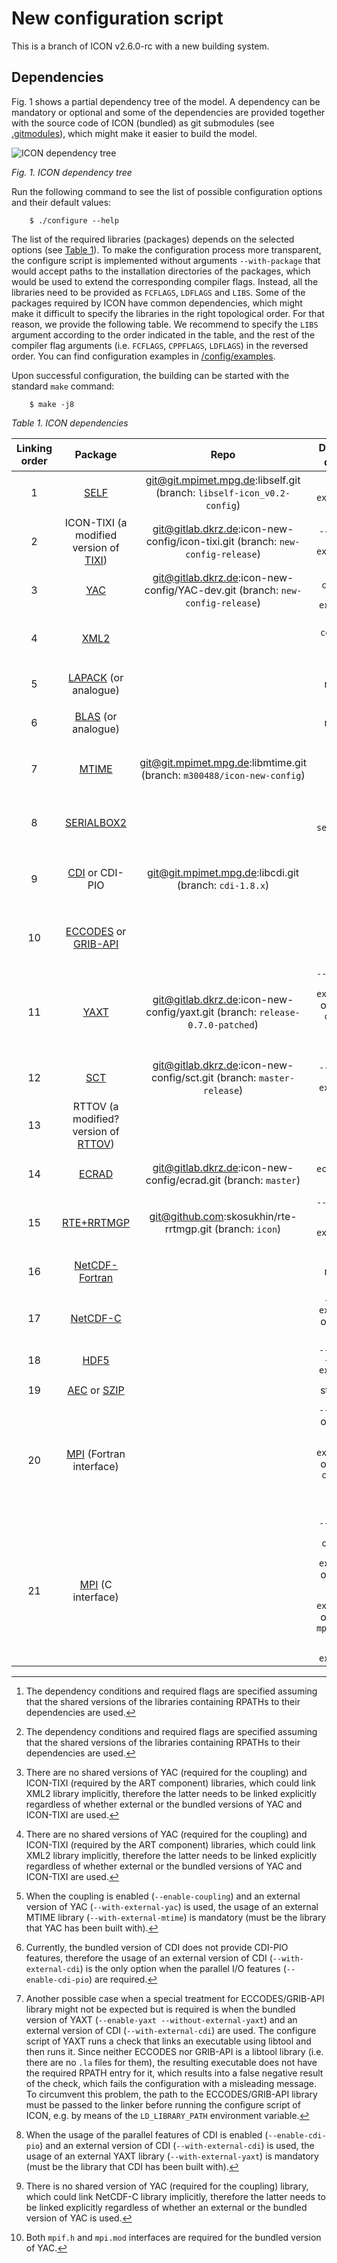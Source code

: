 # New configuration script

This is a branch of ICON v2.6.0-rc with a new building system.

## Dependencies
Fig. 1 shows a partial dependency tree of the model. A dependency can be
mandatory or optional and some of the dependencies are provided together
with the source code of ICON (bundled) as git submodules (see
[.gitmodules](/.gitmodules)), which might make it easier to build the model.

<a name="icon-depgraph"/>![ICON dependency tree](/doc/config/icon-config-doc-depgraph.png)

*Fig. 1. ICON dependency tree*</a>

Run the following command to see the list of possible configuration options and
their default values:
```console
    $ ./configure --help
```

The list of the required libraries (packages) depends on the selected options
(see [Table 1](#icon-deptable)). To make the configuration process more
transparent, the configure script is implemented without arguments
`--with-package` that would accept paths to the installation directories of the
packages, which would be used to extend the corresponding compiler flags.
Instead, all the libraries need to be provided as `FCFLAGS`, `LDFLAGS` and
`LIBS`. Some of the packages required by ICON have common dependencies, which
might make it difficult to specify the libraries in the right topological
order. For that reason, we provide the following table. We recommend to specify
the `LIBS` argument according to the order indicated in the table, and the rest
of the compiler flag arguments (i.e. `FCFLAGS`, `CPPFLAGS`, `LDFLAGS`) in the
reversed order. You can find configuration examples in
[/config/examples](/config/examples).

Upon successful configuration, the building can be started with the standard
`make` command:
```console
    $ make -j8
```

<a name="icon-deptable">*Table 1. ICON dependencies*</a>

| Linking order | Package | Repo | Dependency condition[^1] | Required flags[^1] |
| :---: | :---: | :---: | :---: | :---: |
|  1 | [SELF](https://code.mpimet.mpg.de/projects/self-standard-extendible-library-for-fortran) | git@git.mpimet.mpg.de:libself.git (branch: `libself-icon_v0.2-config`) | `--with-external-self` | `FCFLAGS='-I/path/to/libself/include' LDFLAGS='-L/path/to/libself/lib' LIBS='-lself'` |
|  2 | ICON-TIXI (a modified version of [TIXI](https://github.com/DLR-SC/tixi)) | git@gitlab.dkrz.de:icon-new-config/icon-tixi.git (branch: `new-config-release`) | `--enable-art --with-external-tixi` | `FCFLAGS='-I/path/to/tixi/include' LDFLAGS='-L/path/to/tixi/lib' LIBS='-licon_tixi'` |
|  3 | [YAC](https://doc.redmine.dkrz.de/YAC/html/) | git@gitlab.dkrz.de:icon-new-config/YAC-dev.git (branch: `new-config-release`) | `--enable-coupling --with-external-yac` | `FCFLAGS='-I/path/to/yac/include' LDFLAGS='-L/path/to/yac/lib' LIBS='-lyac'` |
|  4 | [XML2](http://www.xmlsoft.org/) | | `--enable-coupling`[^2] or `--enable-art`[^2]| `CPPFLAGS='-I/path/to/libxml2/include/libxml2' LDFLAGS='-L/path/to/libxml2/lib' LIBS='-lxml2'` |
|  5 | [LAPACK](http://www.netlib.org/lapack/) (or analogue) | | mandatory | `LDFLAGS='-L/path/to/lapack/lib' LIBS='-llapack'` (depends on the implementation) |
|  6 | [BLAS](http://www.netlib.org/blas/) (or analogue) | | mandatory | `LDFLAGS='-L/path/to/blas/lib' LIBS='-lblas'` (depends on the implementation) |
|  7 | [MTIME](https://code.mpimet.mpg.de/projects/mtime) | git@git.mpimet.mpg.de:libmtime.git (branch: `m300488/icon-new-config`) | `--with-external-mtime`[^3] | `FCFLAGS='-I/path/to/mtime/include' CPPFLAGS='-I/path/to/mtime/include' LDFLAGS='-L/path/to/mtime/lib' LIBS='-lmtime'` |
|  8 | [SERIALBOX2](https://github.com/eth-cscs/serialbox2) | | `--enable-serialization` | `FCFLAGS='-I/path/to/serialbox2/include' LDFLAGS='-L/path/to/serialbox2/lib' LIBS='-lSerialboxFortranShared'` |
|  9 | [CDI](https://code.mpimet.mpg.de/projects/cdi/) or CDI-PIO | git@git.mpimet.mpg.de:libcdi.git (branch: `cdi-1.8.x`) | `--with-external-cdi`[^4] | `FCFLAGS='-I/path/to/libcdi/include' LDFLAGS='-L/path/to/libcdi/lib' LIBS='-lcdi_f2003 -lcdi'` (or `LIBS='-lcdi_f2003 -lcdipio -lcdi'`) |
| 10 | [ECCODES](https://confluence.ecmwf.int/display/ECC) or [GRIB-API](https://confluence.ecmwf.int/display/GRIB/Home) | | `--enable-grib2 --without-external-cdi`[^5] | `CPPFLAGS='-I/path/to/eccodes/include' LDFLAGS='-L/path/to/eccodes/lib' LIBS='-leccodes'` (or `LIBS='-lgrib_api'`) |
| 11 | [YAXT](https://www.dkrz.de/redmine/projects/yaxt/wiki) | git@gitlab.dkrz.de:icon-new-config/yaxt.git (branch: `release-0.7.0-patched`) | `--enable-yaxt --with-external-yaxt` or `--enable-cdi-pio --with-external-yaxt`[^6] | `FCFLAGS='-I/path/to/yaxt/include' LDFLAGS='-L/path/to/yaxt/lib' LIBS='-lyaxt'` |
| 12 | [SCT](https://code.mpimet.mpg.de/projects/performance-monitoring/wiki/Access_of_stored_performance_data) | git@gitlab.dkrz.de:icon-new-config/sct.git (branch: `master-release`) | `--enable-sct --with-external-sct` | `FCFLAGS='-I/path/to/sct/include' LDFLAGS='-L/path/to/sct/lib' LIBS='-lsct'` |
| 13 | RTTOV (a modified? version of [RTTOV](https://www.nwpsaf.eu/site/software/rttov/)) | | `--enable-rttov` | `FCFLAGS='-I/path/to/rttov/include' LDFLAGS='-L/path/to/rttov/lib' LIBS='-lradiance -lrttov10.2'` |
| 14 | [ECRAD](https://confluence.ecmwf.int/display/ECRAD/ECMWF+Radiation+Scheme+Home) | git@gitlab.dkrz.de:icon-new-config/ecrad.git (branch: `master`) | `--enable-ecrad --with-external-ecrad` | `FCFLAGS='-I/path/to/ecrad/include' LDFLAGS='-L/path/to/ecrad/lib' LIBS='-lradiation -lifsrrtm -lutilities -lifsaux'` |
| 15 | [RTE+RRTMGP](https://github.com/RobertPincus/rte-rrtmgp) | git@github.com:skosukhin/rte-rrtmgp.git (branch: `icon`) | `--enable-rte-rrtmgp --with-external-rte-rrtmgp` | `FCFLAGS='-I/path/to/rte-rrtmgp/include' LDFLAGS='-L/path/to/rte-rrtmgp/lib' LIBS='-lrrtmgp -lrte'` |
| 16 | [NetCDF-Fortran](https://www.unidata.ucar.edu/software/netcdf/docs-fortran/) | | mandatory | `FCFLAGS='-I/path/to/netcdf-fortran/include' LDFLAGS='-L/path/to/netcdf-fortran/lib' LIBS='-lnetcdff'` |
| 17 | [NetCDF-C](https://www.unidata.ucar.edu/software/netcdf/docs/) | | `--without-external-cdi` or `--enable-coupling`[^7] | `CPPFLAGS='-I/path/to/netcdf/include' LDFLAGS='-L/path/to/netcdf/lib' LIBS='-lnetcdf'` |
| 18 | [HDF5](https://support.hdfgroup.org/HDF5/) | | `--enable-sct --without-external-sct` | `CPPFLAGS='-I/path/to/hdf5/include' LDFLAGS='-L/path/to/hdf5/lib' LIBS='-lhdf5'` |
| 19 | [AEC](https://gitlab.dkrz.de/k202009/libaec) or [SZIP](https://support.hdfgroup.org/doc_resource/SZIP/) | | static linking | `LDFLAGS='-L/path/to/aec/lib' LIBS='-laec'` (or `LIBS='-lsz'`) |
| 20 | [MPI](https://www.mpi-forum.org/) (Fortran interface) | | `--enable-mpi` or `--enable-yaxt --without-external-yaxt` or `--enable-coupling --without-external-yac`[^8] | `FC='/path/to/mpi/bin/mpif90'` or `FCFLAGS='-I/path/to/mpi/include' LDFLAGS='-L/path/to/mpi/lib' LIBS='-lmpifort -lmpi'` (depends on the implementation) |
| 21 | [MPI](https://www.mpi-forum.org/) (C interface) | | `--enable-mpi --enable-coupling --without-external-yac` or `--enable-yaxt --without-external-yaxt` or `--enable-mpi --enable-sct --without-external-sct` | `CC=/path/to/mpi/bin/mpicc` or `CPPFLAGS=-I/path/to/mpi/include LDFLAGS='-L/path/to/mpi/lib' LIBS='-lmpi'` (depends on the implementation) |


[^1]: The dependency conditions and required flags are specified assuming that the shared versions of the libraries containing RPATHs to their dependencies are used.
[^2]: There are no shared versions of YAC (required for the coupling) and ICON-TIXI (required by the ART component) libraries, which could link XML2 library implicitly, therefore the latter needs to be linked explicitly regardless of whether external or the bundled versions of YAC and ICON-TIXI are used.
[^3]: When the coupling is enabled (`--enable-coupling`) and an external version of YAC (`--with-external-yac`) is used, the usage of an external MTIME library (`--with-external-mtime`) is mandatory (must be the library that YAC has been built with).
[^4]: Currently, the bundled version of CDI does not provide CDI-PIO features, therefore the usage of an external version of CDI (`--with-external-cdi`) is the only option when the parallel I/O features (`--enable-cdi-pio`) are required.
[^5]: Another possible case when a special treatment for ECCODES/GRIB-API library might not be expected[^1] but is required is when the bundled version of YAXT (`--enable-yaxt --without-external-yaxt`) and an external version of CDI (`--with-external-cdi`) are used. The configure script of YAXT runs a check that links an executable using libtool and then runs it. Since neither ECCODES nor GRIB-API is a libtool library (i.e. there are no `.la` files for them), the resulting executable does not have the required RPATH entry for it, which results into a false negative result of the check, which fails the configuration with a misleading message. To circumvent this problem, the path to the ECCODES/GRIB-API library must be passed to the linker before running the configure script of ICON, e.g. by means of the `LD_LIBRARY_PATH` environment variable.
[^6]: When the usage of the parallel features of CDI is enabled (`--enable-cdi-pio`) and an external version of CDI (`--with-external-cdi`) is used, the usage of an external YAXT library (`--with-external-yaxt`) is mandatory (must be the library that CDI has been built with).
[^7]: There is no shared version of YAC (required for the coupling) library, which could link NetCDF-C library implicitly, therefore the latter needs to be linked explicitly regardless of whether an external or the bundled version of YAC is used.
[^8]: Both `mpif.h` and `mpi.mod` interfaces are required for the bundled version of YAC.


